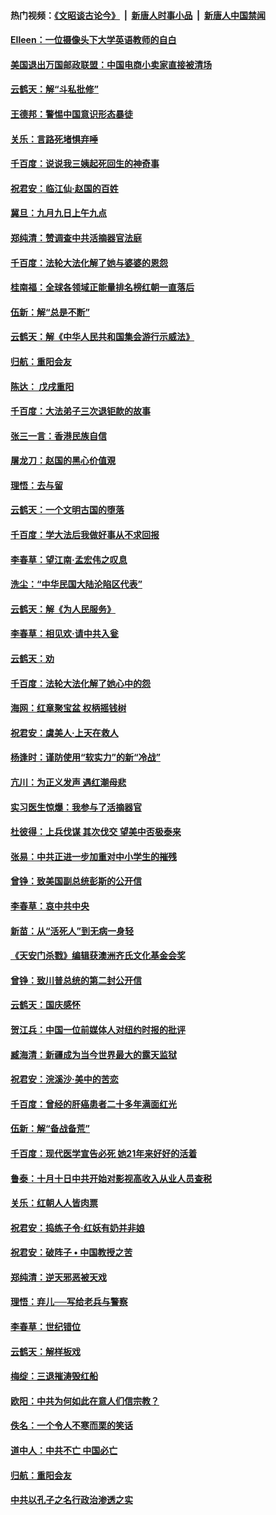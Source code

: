 #### 热门视频：[《文昭谈古论今》](https://github.com/gfw-breaker/wenzhao/blob/master/README.md?t=10201234) &nbsp;|&nbsp; [新唐人时事小品](https://github.com/gfw-breaker/ntdtv-comedy/blob/master/README.md?t=10201234) &nbsp;|&nbsp; [新唐人中国禁闻](https://github.com/gfw-breaker/ntdtv-news/blob/master/README.md?t=10201234)

#### [EIleen：一位摄像头下大学英语教师的自白](../pages/nsc993/n10797002.md?t=10201234) 

#### [美国退出万国邮政联盟：中国电商小卖家直接被清场](../pages/nsc993/n10794894.md?t=10201234) 

#### [云鹤天：解“斗私批修”](../pages/nsc993/n10794890.md?t=10201234) 

#### [王德邦：警惕中国意识形态暴徒](../pages/nsc993/n10794883.md?t=10201234) 

#### [关乐：言路死堵惧弃唾](../pages/nsc993/n10794076.md?t=10201234) 

#### [千百度：说说我三姨起死回生的神奇事](../pages/nsc993/n10794283.md?t=10201234) 

#### [祝君安：临江仙‧赵国的百姓](../pages/nsc993/n10794048.md?t=10201234) 

#### [冀旦：九月九日上午九点](../pages/nsc993/n10794036.md?t=10201234) 

#### [郑纯清：赞调查中共活摘器官法庭](../pages/nsc993/n10791263.md?t=10201234) 

#### [千百度：法轮大法化解了她与婆婆的恩怨](../pages/nsc993/n10791631.md?t=10201234) 

#### [桂南福：全球各领域正能量排名榜红朝一直落后](../pages/nsc993/n10791212.md?t=10201234) 

#### [伍新：解“总是不断”](../pages/nsc993/n10791175.md?t=10201234) 

#### [云鹤天：解《中华人民共和国集会游行示威法》](../pages/nsc993/n10788984.md?t=10201234) 

#### [归航：重阳会友](../pages/nsc993/n10788972.md?t=10201234) 

#### [陈达： 戊戌重阳](../pages/nsc993/n10788955.md?t=10201234) 

#### [千百度：大法弟子三次退钜款的故事](../pages/nsc993/n10788888.md?t=10201234) 

#### [张三一言：香港民族自信](../pages/nsc993/n10788940.md?t=10201234) 

#### [屠龙刀：赵国的黑心价值覌](../pages/nsc993/n10786800.md?t=10201234) 

#### [理悟：去与留](../pages/nsc993/n10786798.md?t=10201234) 

#### [云鹤天：一个文明古国的堕落](../pages/nsc993/n10786791.md?t=10201234) 

#### [千百度：学大法后我做好事从不求回报](../pages/nsc993/n10786688.md?t=10201234) 

#### [李春草：望江南‧孟宏伟之叹息](../pages/nsc993/n10786183.md?t=10201234) 

#### [洗尘：“中华民国大陆沦陷区代表”](../pages/nsc993/n10786166.md?t=10201234) 

#### [云鹤天：解《为人民服务》](../pages/nsc993/n10786176.md?t=10201234) 

#### [李春草：相见欢‧请中共入瓮](../pages/nsc993/n10785067.md?t=10201234) 

#### [云鹤天：劝](../pages/nsc993/n10785051.md?t=10201234) 

#### [千百度：法轮大法化解了她心中的怨](../pages/nsc993/n10783905.md?t=10201234) 

#### [海网：红章聚宝盆 权柄摇钱树](../pages/nsc993/n10783866.md?t=10201234) 

#### [祝君安：虞美人‧上天在救人](../pages/nsc993/n10783846.md?t=10201234) 

#### [杨逢时：谨防使用“软实力”的新“冷战”](../pages/nsc993/n10783795.md?t=10201234) 

#### [亢川：为正义发声 遇红潮母悲](../pages/nsc993/n10783768.md?t=10201234) 

#### [实习医生惊爆：我参与了活摘器官](../pages/nsc993/n10782508.md?t=10201234) 

#### [杜彼得：上兵伐谋 其次伐交 望美中否极泰来](../pages/nsc993/n10782571.md?t=10201234) 

#### [张易：中共正进一步加重对中小学生的摧残](../pages/nsc993/n10781866.md?t=10201234) 

#### [曾铮：致美国副总统彭斯的公开信](../pages/nsc993/n10779942.md?t=10201234) 

#### [李春草：哀中共中央](../pages/nsc993/n10778921.md?t=10201234) 

#### [新苗：从“活死人”到无病一身轻](../pages/nsc993/n10778538.md?t=10201234) 

#### [《天安门杀戮》编辑获澳洲齐氏文化基金会奖](../pages/nsc993/n10777219.md?t=10201234) 

#### [曾铮：致川普总统的第二封公开信](../pages/nsc993/n10777329.md?t=10201234) 

#### [云鹤天：国庆感怀](../pages/nsc993/n10775823.md?t=10201234) 

#### [贺江兵：中国一位前媒体人对纽约时报的批评](../pages/nsc993/n10776626.md?t=10201234) 

#### [臧海清：新疆成为当今世界最大的露天监狱](../pages/nsc993/n10775817.md?t=10201234) 

#### [祝君安：浣溪沙‧美中的苦恋](../pages/nsc993/n10775813.md?t=10201234) 

#### [千百度：曾经的肝癌患者二十多年满面红光](../pages/nsc993/n10775728.md?t=10201234) 

#### [伍新：解“备战备荒”](../pages/nsc993/n10773928.md?t=10201234) 

#### [千百度：现代医学宣告必死 她21年来好好的活着](../pages/nsc993/n10773703.md?t=10201234) 

#### [鲁泰：十月十日中共开始对影视高收入从业人员查税](../pages/nsc993/n10773444.md?t=10201234) 

#### [关乐：红朝人人皆肉票](../pages/nsc993/n10773429.md?t=10201234) 

#### [祝君安：捣练子令‧红妖有奶并非娘](../pages/nsc993/n10773412.md?t=10201234) 

#### [祝君安：破阵子 • 中国教授之苦](../pages/nsc993/n10772347.md?t=10201234) 

#### [郑纯清：逆天邪恶被天戏](../pages/nsc993/n10772339.md?t=10201234) 

#### [理悟：弃儿──写给老兵与警察](../pages/nsc993/n10772337.md?t=10201234) 

#### [李春草：世纪错位](../pages/nsc993/n10768198.md?t=10201234) 

#### [云鹤天：解样板戏](../pages/nsc993/n10768193.md?t=10201234) 

#### [梅绽：三退摧涛毁红船](../pages/nsc993/n10768163.md?t=10201234) 

#### [欧阳：中共为何如此在意人们信宗教？](../pages/nsc993/n10768144.md?t=10201234) 

#### [佚名：一个令人不寒而栗的笑话](../pages/nsc993/n10768061.md?t=10201234) 

#### [道中人：中共不亡 中国必亡](../pages/nsc993/n10768017.md?t=10201234) 

#### [归航：重阳会友](../pages/nsc993/n10767544.md?t=10201234) 

#### [中共以孔子之名行政治渗透之实](../pages/nsc993/n10767697.md?t=10201234) 

